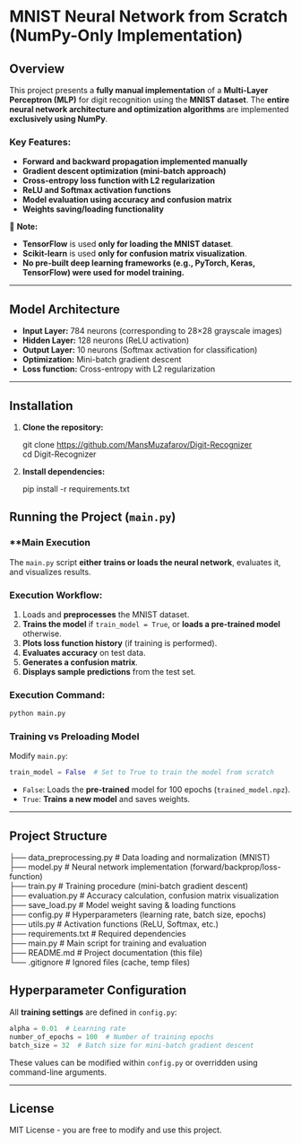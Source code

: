 # MNIST Neural Network from Scratch (NumPy-Only Implementation)

## Overview

This project presents a **fully manual implementation** of a **Multi-Layer Perceptron (MLP)** for digit recognition using the **MNIST dataset**. The **entire neural network architecture and optimization algorithms** are implemented **exclusively using NumPy**.

### Key Features:

- **Forward and backward propagation implemented manually**
- **Gradient descent optimization (mini-batch approach)**
- **Cross-entropy loss function with L2 regularization**
- **ReLU and Softmax activation functions**
- **Model evaluation using accuracy and confusion matrix**
- **Weights saving/loading functionality**

📌 **Note:**

- **TensorFlow** is used **only for loading the MNIST dataset**.
- **Scikit-learn** is used **only for confusion matrix visualization**.
- **No pre-built deep learning frameworks (e.g., PyTorch, Keras, TensorFlow) were used for model training.**

---

## Model Architecture

- **Input Layer:** 784 neurons (corresponding to 28×28 grayscale images)
- **Hidden Layer:** 128 neurons (ReLU activation)
- **Output Layer:** 10 neurons (Softmax activation for classification)
- **Optimization:** Mini-batch gradient descent
- **Loss function:** Cross-entropy with L2 regularization

---

## Installation

1. **Clone the repository:**

   git clone https://github.com/MansMuzafarov/Digit-Recognizer  
   cd Digit-Recognizer
   
2. **Install dependencies:**
   
   pip install -r requirements.txt
   



## Running the Project (`main.py`)

### **Main Execution 

The `main.py` script **either trains or loads the neural network**, evaluates it, and visualizes results.

### Execution Workflow:

1. Loads and **preprocesses** the MNIST dataset.
2. **Trains the model** if `train_model = True`, or **loads a pre-trained model** otherwise.
3. **Plots loss function history** (if training is performed).
4. **Evaluates accuracy** on test data.
5. **Generates a confusion matrix**.
6. **Displays sample predictions** from the test set.

### Execution Command:

```sh
python main.py
```

### Training vs Preloading Model

Modify `main.py`:

```python
train_model = False  # Set to True to train the model from scratch
```

- `False`: Loads the **pre-trained** model for 100 epochs (`trained_model.npz`).
- `True`: **Trains a new model** and saves weights.

---


## Project Structure




├── data_preprocessing.py  # Data loading and normalization (MNIST)  
├── model.py               # Neural network implementation (forward/backprop/loss-function)  
├── train.py               # Training procedure (mini-batch gradient descent)  
├── evaluation.py          # Accuracy calculation, confusion matrix visualization  
├── save_load.py           # Model weight saving & loading functions  
├── config.py              # Hyperparameters (learning rate, batch size, epochs)  
├── utils.py               # Activation functions (ReLU, Softmax, etc.)  
├── requirements.txt       # Required dependencies  
├── main.py                # Main script for training and evaluation  
├── README.md              # Project documentation (this file)  
└── .gitignore             # Ignored files (cache, temp files)  




## Hyperparameter Configuration

All **training settings** are defined in `config.py`:

```python
alpha = 0.01  # Learning rate
number_of_epochs = 100  # Number of training epochs
batch_size = 32  # Batch size for mini-batch gradient descent
```

These values can be modified within `config.py` or overridden using command-line arguments.

---

## License

MIT License - you are free to modify and use this project.

